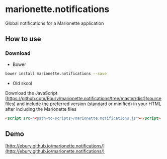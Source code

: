 # marionette.notifications
Global notifications for a Marionette application

## How to use

### Download

- Bower

```sh
bower install marionette.notifications --save
```

- Old skool

Download the JavaScript [https://github.com/Ebury/marionette.notifications/tree/master/dist](source files) and include 
the preferred version (standard or minified) in your HTML after 
including the Marionette files

```html
<script src="<path-to-scripts>/marionette.notifications.js"></script>
```

## Demo
[http://ebury.github.io/marionette.notifications/](http://ebury.github.io/marionette.notifications/) 
